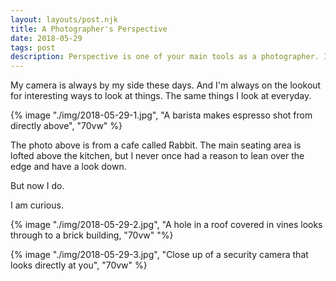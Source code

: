 ```yaml
--- 
layout: layouts/post.njk
title: A Photographer's Perspective
date: 2018-05-29
tags: post
description: Perspective is one of your main tools as a photographer. It's your opportunity to show the world what you see
---
```


My camera is always by my side these days. And I'm always on the lookout for interesting ways to look at things. The same things I look at everyday.

{% image "./img/2018-05-29-1.jpg", "A barista makes espresso shot from directly above", "70vw" %}

The photo above is from a cafe called Rabbit. The main seating area is lofted above the kitchen, but I never once had a reason to lean over the edge and have a look down. 

But now I do.

I am curious.


{% image "./img/2018-05-29-2.jpg", "A hole in a roof covered in vines looks through to a brick building, "70vw" "%}

{% image "./img/2018-05-29-3.jpg", "Close up of a security camera that looks directly at you", "70vw" %}
